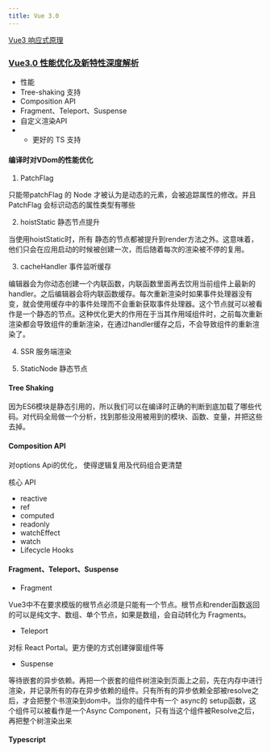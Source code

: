 ```yaml
---
title: Vue 3.0
---
```


[Vue3 响应式原理](https://zhuanlan.zhihu.com/p/158743788)


### [Vue3.0 性能优化及新特性深度解析](https://mp.weixin.qq.com/s/r90ABtYXcOwB7J_ILLYBpg)

- 性能
- Tree-shaking 支持
- Composition API
- Fragment、Teleport、Suspense
- 自定义渲染API
- - 更好的 TS 支持

#### 编译时对VDom的性能优化

1. PatchFlag

只能带patchFlag 的 Node 才被认为是动态的元素，会被追踪属性的修改。并且 PatchFlag 会标识动态的属性类型有哪些

2. hoistStatic 静态节点提升

当使用hoistStatic时，所有 静态的节点都被提升到render方法之外。这意味着，他们只会在应用启动的时候被创建一次，而后随着每次的渲染被不停的复用。

3. cacheHandler 事件监听缓存

编辑器会为你动态创建一个内联函数，内联函数里面再去饮用当前组件上最新的handler。之后编辑器会将内联函数缓存。每次重新渲染时如果事件处理器没有变，就会使用缓存中的事件处理而不会重新获取事件处理器。这个节点就可以被看作是一个静态的节点。这种优化更大的作用在于当其作用域组件时，之前每次重新渲染都会导致组件的重新渲染，在通过handler缓存之后，不会导致组件的重新渲染了。

4. SSR 服务端渲染

5. StaticNode 静态节点

#### Tree Shaking

因为ES6模块是静态引用的，所以我们可以在编译时正确的判断到底加载了哪些代码。对代码全局做一个分析，找到那些没用被用到的模块、函数、变量，并把这些去掉。

#### Composition API

对options Api的优化， 使得逻辑复用及代码组合更清楚

核心 API
- reactive
- ref
- computed
- readonly
- watchEffect
- watch
- Lifecycle Hooks

#### Fragment、Teleport、Suspense
- Fragment

Vue3中不在要求模版的根节点必须是只能有一个节点。根节点和render函数返回的可以是纯文字、数组、单个节点，如果是数组，会自动转化为 Fragments。

- Teleport

对标 React Portal。更方便的方式创建弹窗组件等

- Suspense

等待嵌套的异步依赖。再把一个嵌套的组件树渲染到页面上之前，先在内存中进行渲染，并记录所有的存在异步依赖的组件。只有所有的异步依赖全部被resolve之后，才会把整个书渲染到dom中。当你的组件中有一个 async的 setup函数，这个组件可以被看作是一个Async Component，只有当这个组件被Resolve之后，再把整个树渲染出来

#### Typescript

